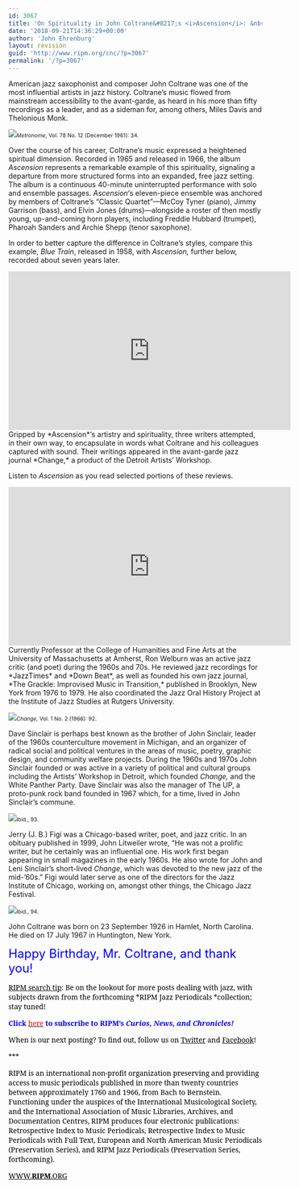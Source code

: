 ```yaml
---
id: 3067
title: 'On Spirituality in John Coltrane&#8217;s <i>Ascension</i>: &nbsp;<br>Comments by Contemporary Critics'
date: '2018-09-21T14:36:29+00:00'
author: 'John Ehrenburg'
layout: revision
guid: 'http://www.ripm.org/cnc/?p=3067'
permalink: '/?p=3067'
---
```


American jazz saxophonist and composer John Coltrane was one of the most influential artists in jazz history. Coltrane’s music flowed from mainstream accessibility to the avant-garde, as heard in his more than fifty recordings as a leader, and as a sideman for, among others, Miles Davis and Thelonious Monk.

![](http://www.ripm.org/cnc/wp-content/uploads/2018/09/Coltrane-1.3.jpg)<span style="font-size: 8pt;">*Metronome,* Vol. 78 No. 12 (December 1961): 34. </span>

Over the course of his career, Coltrane’s music expressed a heightened spiritual dimension. Recorded in 1965 and released in 1966, the album *Ascension* represents a remarkable example of this spirituality, signaling a departure from more structured forms into an expanded, free jazz setting. The album is a continuous 40-minute uninterrupted performance with solo and ensemble passages. *Ascension*‘s eleven-piece ensemble was anchored by members of Coltrane’s “Classic Quartet”—McCoy Tyner (piano), Jimmy Garrison (bass), and Elvin Jones (drums)—alongside a roster of then mostly young, up-and-coming horn players, including Freddie Hubbard (trumpet), Pharoah Sanders and Archie Shepp (tenor saxophone).

In order to better capture the difference in Coltrane’s styles, compare this example, *Blue Train*, released in 1958, with *Ascension,* further below, recorded about seven years later.

<div style="text-align: center;"><iframe allowfullscreen="allowfullscreen" frameborder="0" height="315" loading="lazy" src="https://www.youtube.com/embed/XpZHUVjQydI?rel=0&start=1" width="560"></iframe></div>Gripped by *Ascension*‘s artistry and spirituality, three writers attempted, in their own way, to encapsulate in words what Coltrane and his colleagues captured with sound. Their writings appeared in the avant-garde jazz journal *Change,* a product of the Detroit Artists’ Workshop.

Listen to *Ascension* as you read selected portions of these reviews.

<div style="text-align: center;"><iframe allowfullscreen="allowfullscreen" frameborder="0" height="315" loading="lazy" src="https://www.youtube.com/embed/-81AEUqHPzU?rel=0&start=1" width="560"></iframe></div>Currently Professor at the College of Humanities and Fine Arts at the University of Massachusetts at Amherst, Ron Welburn was an active jazz critic (and poet) during the 1960s and 70s. He reviewed jazz recordings for *JazzTimes* and *Down Beat*, as well as founded his own jazz journal, *The Grackle: Improvised Music in Transition,* published in Brooklyn, New York from 1976 to 1979. He also coordinated the Jazz Oral History Project at the Institute of Jazz Studies at Rutgers University.

![](http://www.ripm.org/cnc/wp-content/uploads/2018/09/trane-3-1024x536.jpg)<span style="font-size: 8pt;">*Change,* Vol. 1 No. 2 (1966): 92.</span>

Dave Sinclair is perhaps best known as the brother of John Sinclair, leader of the 1960s counterculture movement in Michigan, and an organizer of radical social and political ventures in the areas of music, poetry, graphic design, and community welfare projects. During the 1960s and 1970s John Sinclair founded or was active in a variety of political and cultural groups including the Artists’ Workshop in Detroit, which founded *Change,* and the White Panther Party. Dave Sinclair was also the manager of The UP, a proto-punk rock band founded in 1967 which, for a time, lived in John Sinclair’s commune.

![](http://www.ripm.org/cnc/wp-content/uploads/2018/09/trane-4.jpg)<span style="font-size: 8pt;">Ibid., 93. </span>

Jerry (J. B.) Figi was a Chicago-based writer, poet, and jazz critic. In an obituary published in 1999, John Litweiler wrote, “He was not a prolific writer, but he certainly was an influential one. His work first began appearing in small magazines in the early 1960s. He also wrote for John and Leni Sinclair’s short-lived *Change*, which was devoted to the new jazz of the mid-’60s.” Figi would later serve as one of the directors for the Jazz Institute of Chicago, working on, amongst other things, the Chicago Jazz Festival.

![](http://www.ripm.org/cnc/wp-content/uploads/2018/09/trane-5-1024x240.jpg)<span style="font-size: 8pt;">Ibid., 94. </span>

John Coltrane was born on 23 September 1926 in Hamlet, North Carolina. He died on 17 July 1967 in Huntington, New York.

<span style="color: #0000ff; font-size: 18pt;">Happy Birthday, Mr. Coltrane, and thank you! </span>

<u><span style="font-family: 'Forum','serif'; color: black;">RIPM search tip</span></u><span style="font-family: 'Forum','serif'; color: black;">: Be on the lookout for more posts dealing with jazz, with subjects drawn from the forthcoming *<span style="font-family: 'Forum','serif';">RIPM Jazz Periodicals </span>*collection; stay tuned!</span>

**<span style="font-family: 'Forum','serif'; color: blue;">Click</span><span style="font-family: 'Forum','serif'; color: red;"> </span>**[<span style="font-family: 'Forum','serif'; color: red;">here</span>](http://ripm.org/?page=cncsubscribe)**<span style="font-family: 'Forum','serif'; color: red;"> </span><span style="font-family: 'Forum','serif'; color: blue;">to subscribe to RIPM’s *Curios, News, and Chronicles!* </span>**

<span style="font-family: 'Forum','serif'; color: black;">When is our next posting? To find out, follow us on </span>[<span style="font-family: 'Forum','serif'; color: black;">Twitter</span>](https://twitter.com/RIPMCenter)<span style="font-family: 'Forum','serif'; color: black;"> and </span>[<span style="font-family: 'Forum','serif'; color: black;">Facebook</span>](https://www.facebook.com/RIPMCenter/)<span style="font-family: 'Forum','serif'; color: black;">!</span>

<span style="font-family: 'Forum','serif'; color: black;">\*\*\*</span>

<span style="font-family: 'Forum','serif'; color: black;">RIPM</span><span style="font-family: 'Forum','serif'; color: navy;"> </span><span style="font-family: 'Forum','serif'; color: black;">is an international non-profit organization preserving and providing access to music periodicals published in more than twenty countries between approximately 1760 and 1966, from Bach to Bernstein. Functioning under the auspices of the International Musicological Society, and the International Association of Music Libraries, Archives, and Documentation Centres, RIPM produces four electronic publications: Retrospective Index to Music Periodicals, Retrospective Index to Music Periodicals with Full Text, European and North American Music Periodicals (Preservation Series), and RIPM Jazz Periodicals (Preservation Series, forthcoming).</span>

[<span style="font-family: 'Forum','serif'; color: black;">WWW.</span>**<span style="font-family: 'Forum','serif'; color: black; text-decoration: none; text-underline: none;">RIPM</span>**<span style="font-family: 'Forum','serif'; color: black;">.ORG</span>](http://cts.vresp.com/c/?RIPMConsortiumLtd./606886bac9/3fdca83fa7/d715bbc74f)